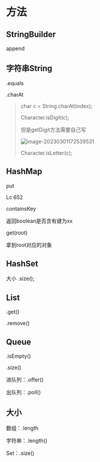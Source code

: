 # 方法

## StringBuilder

append



## 字符串String



.equals

.charAt

> char c = String.charAt(index);
>
> Character.isDigit(c);
>
> 但是getDigit方法需要自己写
>
> ![image-20230301172539531](/Users/apple/Library/Application%20Support/typora-user-images/image-20230301172539531.png)
>
> Character.isLetter(c);







## HashMap

put

Lc 652



containsKey

返回boolean是否含有键为xx



get(root)

拿到root对应的对象



## HashSet

大小 .size();



## List



.get()

.remove()



## Queue

.isEmpty()

.size()

进队列：.offer()

出队列：.poll()

## 大小

数组：.length

字符串：.length()

Set：.size()